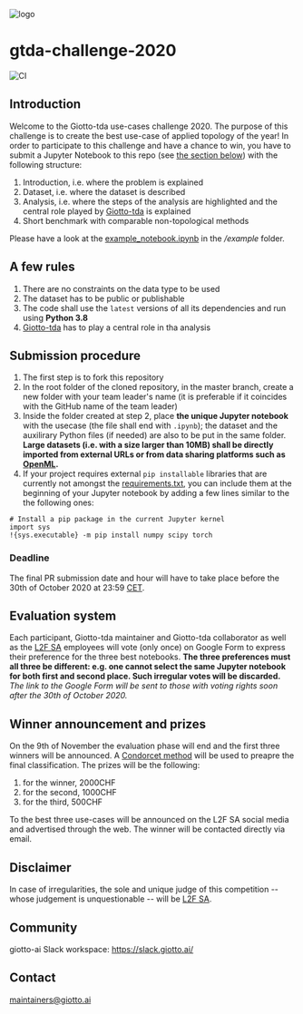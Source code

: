 ![logo](https://raw.githubusercontent.com/giotto-ai/giotto-tda/master/doc/images/tda_logo.svg)

# gtda-challenge-2020
![CI](https://github.com/giotto-ai/gtda-challenge-2020/workflows/CI/badge.svg)

## Introduction
Welcome to the Giotto-tda use-cases challenge 2020. The purpose of this challenge is to create the best use-case of applied topology of the year! In order to participate to this challenge and have a chance to win, you have to submit a Jupyter Notebook to this repo (see [the section below](#submission-procedure)) with the following structure:
1. Introduction, i.e. where the problem is explained
2. Dataset, i.e. where the dataset is described
3. Analysis, i.e. where the steps of the analysis are highlighted and the central role played by [Giotto-tda](https://github.com/giotto-ai/giotto-tda) is explained
4. Short benchmark with comparable non-topological methods

Please have a look at the [example_notebook.ipynb](https://github.com/giotto-ai/gtda-challenge-2020/blob/master/example/example_notebook.ipynb) in the */example* folder.

## A few rules
1. There are no constraints on the data type to be used
2. The dataset has to be public or publishable
3. The code shall use the ```latest``` versions of all its dependencies and run using **Python 3.8**
4. [Giotto-tda](https://github.com/giotto-ai/giotto-tda) has to play a central role in tha analysis

## Submission procedure
1. The first step is to fork this repository
2. In the root folder of the cloned repository, in the master branch, create a new folder with your team leader's name (it is preferable if it coincides with the GitHub name of the team leader)
3. Inside the folder created at step 2, place **the unique Jupyter notebook** with the usecase (the file shall end with ```.ipynb```); the dataset and the auxilirary Python files (if needed) are also to be put in the same folder. **Large datasets (i.e. with a size larger than 10MB) shall be directly imported from external URLs or from data sharing platforms such as [OpenML](https://www.openml.org).**
4. If your project requires external ```pip installable``` libraries that are currently not amongst the [requirements.txt](https://github.com/giotto-ai/gtda-challenge-2020/blob/master/requirements.txt), you can include them at the beginning of your Jupyter notebook by adding a few lines similar to the the following ones:
```
# Install a pip package in the current Jupyter kernel
import sys
!{sys.executable} -m pip install numpy scipy torch
```

### Deadline
The final PR submission date and hour will have to take place before the 30th of October 2020 at 23:59 [CET](https://time.is/CET).

## Evaluation system
Each participant, Giotto-tda maintainer and Giotto-tda collaborator as well as the [L2F SA](https://www.giotto.ai) employees will vote (only once) on Google Form to express their preference for the three best notebooks. **The three preferences must all three be different: e.g. one cannot select the same Jupyter notebook for both first and second place. Such irregular votes will be discarded.**
*The link to the Google Form will be sent to those with voting rights soon after the 30th of October 2020.*

## Winner announcement and prizes
On the 9th of November the evaluation phase will end and the first three winners will be announced. A [Condorcet method](https://en.wikipedia.org/wiki/Condorcet_method) will be used to preapre the final classification. 
The prizes will be the following:
1. for the winner, 2000CHF
2. for the second, 1000CHF
3. for the third, 500CHF

To the best three use-cases will be announced on the L2F SA social media and advertised through the web. The winner will be contacted directly via email.

## Disclaimer
In case of irregularities, the sole and unique judge of this competition -- whose judgement is unquestionable -- will be [L2F SA](https://www.giotto.ai).

## Community
giotto-ai Slack workspace: https://slack.giotto.ai/

## Contact
maintainers@giotto.ai
